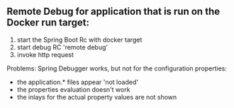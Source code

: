 ## Remote Debug for application that is run on the Docker run target:

1. start the Spring Boot Rc with docker target
2. start debug RC 'remote debug'
3. invoke http request

Problems:
Spring Debugger works, but not for the configuration properties:
 - the application.* files appear 'not loaded'
 - the properties evaluation doesn't work
 - the inlays for the actual property values are not shown
